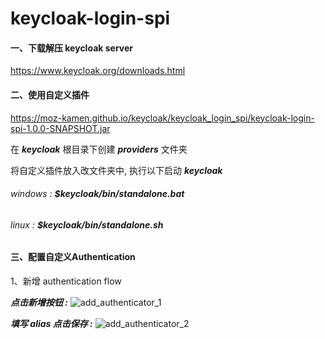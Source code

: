 # keycloak-login-spi

#### 一、下载解压 keycloak server

https://www.keycloak.org/downloads.html

#### 二、使用自定义插件

https://moz-kamen.github.io/keycloak/keycloak_login_spi/keycloak-login-spi-1.0.0-SNAPSHOT.jar

在 ***keycloak*** 根目录下创建 ***providers*** 文件夹

将自定义插件放入改文件夹中, 执行以下启动 ***keycloak*** 

###### windows : ***$keycloak/bin/standalone.bat*** 

###### linux : ***$keycloak/bin/standalone.sh*** 



#### 三、配置自定义Authentication

1、新增 authentication flow

***点击新增按钮 :***
![add_authenticator_1](https://moz-kamen.github.io/keycloak/keycloak_login_spi/image/001_add_authenticator_1.png)

***填写 alias 点击保存 :***
![add_authenticator_2](https://moz-kamen.github.io/keycloak/keycloak_login_spi/image/002_add_authenticator_2.png)
